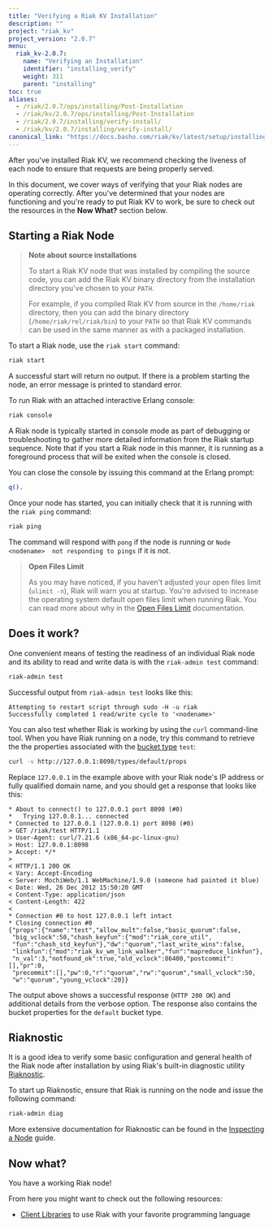 ```yaml
---
title: "Verifying a Riak KV Installation"
description: ""
project: "riak_kv"
project_version: "2.0.7"
menu:
  riak_kv-2.0.7:
    name: "Verifying an Installation"
    identifier: "installing_verify"
    weight: 311
    parent: "installing"
toc: true
aliases:
  - /riak/2.0.7/ops/installing/Post-Installation
  - /riak/kv/2.0.7/ops/installing/Post-Installation
  - /riak/2.0.7/installing/verify-install/
  - /riak/kv/2.0.7/installing/verify-install/
canonical_link: "https://docs.basho.com/riak/kv/latest/setup/installing/verify"
---
```


[client libraries]: /riak/kv/2.0.7/developing/client-libraries
[perf open files]: /riak/kv/2.0.7/using/performance/open-files-limit
[cluster ops bucket types]: /riak/kv/2.0.7/using/cluster-operations/bucket-types
[cluster ops inspect node]: /riak/kv/2.0.7/using/cluster-operations/inspecting-node

After you've installed Riak KV, we recommend checking the liveness of
each node to ensure that requests are being properly served.

In this document, we cover ways of verifying that your Riak nodes are operating
correctly. After you've determined that your nodes are functioning and you're
ready to put Riak KV to work, be sure to check out the resources in the
**Now What?** section below.

## Starting a Riak Node

> **Note about source installations**
>
> To start a Riak KV node that was installed by compiling the source code, you
can add the Riak KV binary directory from the installation directory you've
chosen to your `PATH`.
>
> For example, if you compiled Riak KV from source in
the `/home/riak` directory, then you can add the binary directory
(`/home/riak/rel/riak/bin`) to your `PATH` so that Riak KV commands can be used in the same manner as with a packaged installation.

To start a Riak node, use the `riak start` command:

```bash
riak start
```

A successful start will return no output. If there is a problem starting the
node, an error message is printed to standard error.

To run Riak with an attached interactive Erlang console:

```bash
riak console
```

A Riak node is typically started in console mode as part of debugging or
troubleshooting to gather more detailed information from the Riak startup
sequence. Note that if you start a Riak node in this manner, it is running as
a foreground process that will be exited when the console is closed.

You can close the console by issuing this command at the Erlang prompt:

```erlang
q().
```

Once your node has started, you can initially check that it is running with
the `riak ping` command:

```bash
riak ping
```

The command will respond with `pong` if the node is running or `Node <nodename>  not responding to pings` if it is not.

> **Open Files Limit**
>
> As you may have noticed, if you haven't adjusted your open files limit (`ulimit -n`), Riak will warn you at startup. You're advised
to increase the operating system default open files limit when running Riak.
You can read more about why in the [Open Files Limit][perf open files] documentation.

## Does it work?

One convenient means of testing the readiness of an individual Riak node and
its ability to read and write data is with the `riak-admin test` command:

```bash
riak-admin test
```

Successful output from `riak-admin test` looks like this:

```text
Attempting to restart script through sudo -H -u riak
Successfully completed 1 read/write cycle to '<nodename>'
```

You can also test whether Riak is working by using the `curl` command-line
tool. When you have Riak running on a node, try this command to retrieve
the the properties associated with the [bucket type][cluster ops bucket types] `test`:

```bash
curl -v http://127.0.0.1:8098/types/default/props
```

Replace `127.0.0.1` in the example above with your Riak node's IP address or
fully qualified domain name, and you should get a response that looks like this:

```
* About to connect() to 127.0.0.1 port 8098 (#0)
*   Trying 127.0.0.1... connected
* Connected to 127.0.0.1 (127.0.0.1) port 8098 (#0)
> GET /riak/test HTTP/1.1
> User-Agent: curl/7.21.6 (x86_64-pc-linux-gnu)
> Host: 127.0.0.1:8098
> Accept: */*
>
< HTTP/1.1 200 OK
< Vary: Accept-Encoding
< Server: MochiWeb/1.1 WebMachine/1.9.0 (someone had painted it blue)
< Date: Wed, 26 Dec 2012 15:50:20 GMT
< Content-Type: application/json
< Content-Length: 422
<
* Connection #0 to host 127.0.0.1 left intact
* Closing connection #0
{"props":{"name":"test","allow_mult":false,"basic_quorum":false,
 "big_vclock":50,"chash_keyfun":{"mod":"riak_core_util",
 "fun":"chash_std_keyfun"},"dw":"quorum","last_write_wins":false,
 "linkfun":{"mod":"riak_kv_wm_link_walker","fun":"mapreduce_linkfun"},
 "n_val":3,"notfound_ok":true,"old_vclock":86400,"postcommit":[],"pr":0,
 "precommit":[],"pw":0,"r":"quorum","rw":"quorum","small_vclock":50,
 "w":"quorum","young_vclock":20}}
```

The output above shows a successful response (`HTTP 200 OK`) and additional
details from the verbose option. The response also contains the bucket
properties for the `default` bucket type.

## Riaknostic

It is a good idea to verify some basic configuration and general health
of the Riak node after installation by using Riak's built-in diagnostic
utility [Riaknostic](http://riaknostic.basho.com/).

To start up Riaknostic, ensure that Riak is running on the node and issue the following command:

```bash
riak-admin diag
```

More extensive documentation for Riaknostic can be found in the [Inspecting a Node][cluster ops inspect node] guide.

## Now what?

You have a working Riak node!

From here you might want to check out the following resources:

* [Client Libraries][client libraries] to use Riak with your favorite programming language

